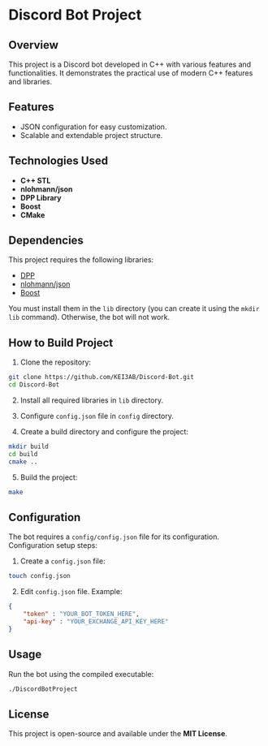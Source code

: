 # Discord Bot Project

## Overview
This project is a Discord bot developed in C++ with various features and functionalities. It demonstrates the practical use of modern C++ features and libraries.

## Features
- JSON configuration for easy customization.
- Scalable and extendable project structure.

## Technologies Used
- **C++ STL**
- **nlohmann/json**
- **DPP Library**
- **Boost**
- **CMake**

## Dependencies
This project requires the following libraries:
- [DPP](https://github.com/brainboxdotcc/DPP.git) 
- [nlohmann/json](https://github.com/nlohmann/json.git)
- [Boost](https://www.boost.org/)

You must install them in the `lib` directory (you can create it using the `mkdir lib` command).
Otherwise, the bot will not work.

## How to Build Project
1. Clone  the repository:
```bash
git clone https://github.com/KEI3AB/Discord-Bot.git
cd Discord-Bot
```
2. Install all required libraries in `lib` directory.

3. Configure `config.json` file in `config` directory.

4. Create a build directory and configure the project:
```bash
mkdir build
cd build
cmake ..
```
5. Build the project:
```bash
make
```

## Configuration
The bot requires a `config/config.json` file for its configuration.
Configuration setup steps:
1. Create a `config.json` file:
```bash
touch config.json
```
2. Edit `config.json` file. Example:
```json
{
    "token" : "YOUR_BOT_TOKEN_HERE", 
    "api-key" : "YOUR_EXCHANGE_API_KEY_HERE"
}
```

## Usage
Run the bot using the compiled executable:
```bash
./DiscordBotProject
```
## License
This project is open-source and available under the **MIT License**.